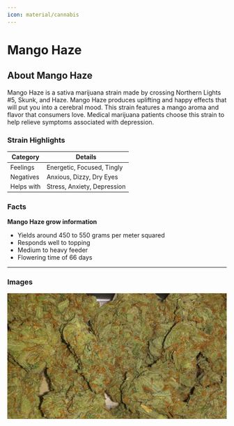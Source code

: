 ```yaml
---
icon: material/cannabis
---
```


# Mango Haze

## About Mango Haze

Mango Haze is a sativa marijuana strain made by crossing Northern Lights #5, Skunk, and Haze. Mango Haze produces uplifting and happy effects that will put you into a cerebral mood. This strain features a mango aroma and flavor that consumers love. Medical marijuana patients choose this strain to help relieve symptoms associated with depression.

### Strain Highlights

| Category   | Details               |
|------------|-----------------------|
| Feelings   | Energetic, Focused, Tingly           |
| Negatives  | Anxious, Dizzy, Dry Eyes             |
| Helps with | Stress, Anxiety, Depression              |



### Facts 

**Mango Haze grow information**

 - Yields around 450 to 550 grams per meter squared
 - Responds well to topping
 - Medium to heavy feeder
 - Flowering time of 66 days

---

### Images

![Mango Haze0](assets/images/mango-haze.jpg)

